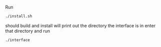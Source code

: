 Run 
```bash
./install.sh
```

should build and install
will print out the directory the interface is in
enter that directory and run

```bash
./interface
```
